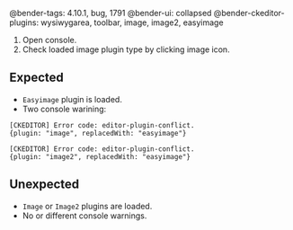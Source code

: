 @bender-tags: 4.10.1, bug, 1791
@bender-ui: collapsed
@bender-ckeditor-plugins: wysiwygarea, toolbar, image, image2, easyimage

1. Open console.
1. Check loaded image plugin type by clicking image icon.

## Expected

* `Easyimage` plugin is loaded.
* Two console warining:

``` 
[CKEDITOR] Error code: editor-plugin-conflict.
{plugin: "image", replacedWith: "easyimage"}

[CKEDITOR] Error code: editor-plugin-conflict.
{plugin: "image2", replacedWith: "easyimage"}
```

## Unexpected

* `Image` or `Image2` plugins are loaded.
* No or different console warnings.
